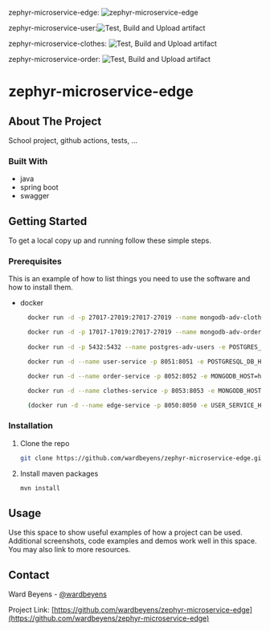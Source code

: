 zephyr-microservice-edge: ![zephyr-microservice-edge](https://github.com/wardbeyens/zephyr-microservice-edge/workflows/Test,%20Build%20and%20Upload%20artifact/badge.svg?branch=main)

zephyr-microservice-user:![Test, Build and Upload artifact](https://github.com/cindy5656/Zephyr-userservice/workflows/Test,%20Build%20and%20Upload%20artifact/badge.svg?branch=master)

zephyr-microservice-clothes: ![Test, Build and Upload artifact](https://github.com/thibautbollen/zephyr-clothes/workflows/Test,%20Build%20and%20Upload%20artifact/badge.svg?branch=main)

zephyr-microservice-order: ![Test, Build and Upload artifact](https://github.com/wardbeyens/zephyr-microservice-order/workflows/Test,%20Build%20and%20Upload%20artifact/badge.svg?branch=main)

# zephyr-microservice-edge

## About The Project

School project, github actions, tests, ...

### Built With

* []()java
* []()spring boot
* []()swagger

## Getting Started

To get a local copy up and running follow these simple steps.

### Prerequisites

This is an example of how to list things you need to use the software and how to install them.
* docker
  ```sh
    docker run -d -p 27017-27019:27017-27019 --name mongodb-adv-clothes mongo

    docker run -d -p 17017-17019:27017-27019 --name mongodb-adv-orders mongo
    
    docker run -d -p 5432:5432 --name postgres-adv-users -e POSTGRES_PASSWORD=postgres -e POSTGRES_DB=userTest postgres

    docker run -d --name user-service -p 8051:8051 -e POSTGRESQL_DB_HOST=host.docker.internal cindy5656/userservice:latest

    docker run -d --name order-service -p 8052:8052 -e MONGODB_HOST=host.docker.internal -e MONGODB_PORT=17017 wardbeyens/orderservice:latest

    docker run -d --name clothes-service -p 8053:8053 -e MONGODB_HOST=host.docker.internal 990604/clothesservice:latest

    (docker run -d --name edge-service -p 8050:8050 -e USER_SERVICE_HOST=host.docker.internal -e CLOTHES_SERVICE_HOST=host.docker.internal -e ORDER_SERVICE_HOST=host.docker.internal wardbeyens/zephyr-edge-service:latest)
  ```

### Installation

1. Clone the repo
   ```sh
   git clone https://github.com/wardbeyens/zephyr-microservice-edge.git
   ```
2. Install maven packages
   ```sh
   mvn install
   ```
## Usage

Use this space to show useful examples of how a project can be used. Additional screenshots, code examples and demos work well in this space. You may also link to more resources.

## Contact

Ward Beyens - [@wardbeyens](https://twitter.com/wardbeyens)

Project Link: [https://github.com/wardbeyens/zephyr-microservice-edge](https://github.com/wardbeyens/zephyr-microservice-edge)

